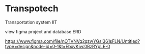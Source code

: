 # Transpotech
Transportation system IIT

view figma project and database ERD

https://www.figma.com/file/nOTVNVq2qzwYGsI361sFLN/Untitled?type=design&node-id=0-1&t=EbxvKivc0BzRYpLE-0
